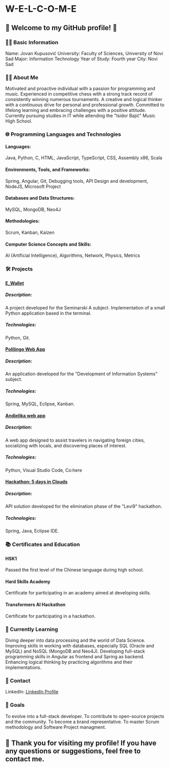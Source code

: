 # W-E-L-C-O-M-E

## 🚀 Welcome to my GitHub profile! 🚀
### 👨‍💻 Basic Information
Name: Jovan Kupusović
University: Faculty of Sciences, University of Novi Sad
Major: Information Technology
Year of Study: Fourth year
City: Novi Sad

### 👨‍💻 About Me
Motivated and proactive individual with a passion for programming and music. Experienced in competitive chess with a strong track record of consistently winning numerous tournaments. A creative and logical thinker with a continuous drive for personal and professional growth. Committed to lifelong learning and embracing challenges with a positive attitude. Currently pursuing studies in IT while attending the "Isidor Bajić" Music High School.

### 🌐 Programming Languages and Technologies
#### Languages:
Java, Python, C, HTML, JavaScript, TypeScript, CSS, Assembly x86, Scala
#### Environments, Tools, and Frameworks:
Spring, Angular, Git, Debugging tools, API Design and development, NodeJS, Microsoft Project
#### Databases and Data Structures:
MySQL, MongoDB, Neo4J
#### Methodologies:
Scrum, Kanban, Kaizen
#### Computer Science Concepts and Skills:
AI (Artificial Intelligence), Algorithms, Network, Physics, Metrics

### 🛠️ Projects
#### [E_Wallet](https://github.com/jodz4k/e_wallet)
##### Description:
A project developed for the Seminarski A subject. Implementation of a small Python application based in the terminal.
##### Technologies:
Python, Git.

#### [Polilingo Web App](https://github.com/jodz4k/Polilingo-Spring-web-app)
##### Description:
An application developed for the "Development of Information Systems" subject.
##### Technologies:
Spring, MySQL, Eclipse, Kanban.

#### [Andjelika web app](https://github.com/jodz4k/lab-lab-ai-hackaton)
##### Description:
A web app designed to assist travelers in navigating foreign cities, socializing with locals, and discovering places of interest.
##### Technologies:
Python, Visual Studio Code, Co:here

#### [Hackathon: 5 days in Clouds](https://github.com/jodz4k/5-dana-u-oblacima-23)
##### Description:
API solution developed for the elimination phase of the "Levi9" hackathon.
##### Technologies:
Spring, Java, Eclipse IDE.

### 📚 Certificates and Education
#### HSK1
Passed the first level of the Chinese language during high school.
#### Hard Skills Academy
Certificate for participating in an academy aimed at developing skills.
#### Transformers AI Hackathon 
Certificate for participating in a hackathon.

### 🌱 Currently Learning
Diving deeper into data processing and the world of Data Science. Improving skills in working with databases, especially SQL (Oracle and MySQL) and NoSQL (MongoDB and Neo4J). Developing full-stack programming skills in Angular as frontend and Spring as backend. Enhancing logical thinking by practicing algorithms and their implementations.

### 🤝 Contact
LinkedIn: [LinkedIn Profile](https://www.linkedin.com/in/jovan-kupusovic-90b90725b/)

### 🎯 Goals
To evolve into a full-stack developer. 
To contribute to open-source projects and the community. 
To become a brand representative. 
To master Scrum methodology and Software Project managment.

## 🙏 Thank you for visiting my profile! If you have any questions or suggestions, feel free to contact me.
